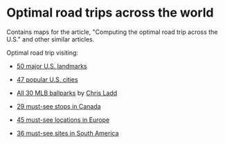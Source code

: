 # Optimal road trips across the world

Contains maps for the article, "Computing the optimal road trip across the U.S." and other similar articles.

Optimal road trip visiting:

* [50 major U.S. landmarks](http://rhiever.github.io/optimal-roadtrip-usa/major-landmarks.html)

* [47 popular U.S. cities](http://rhiever.github.io/optimal-roadtrip-usa/popular-cities.html)

* [All 30 MLB ballparks](http://rhiever.github.io/optimal-roadtrip-usa/mlb-ballparks.html) by [Chris Ladd](https://www.particlestorm.net/)

* [29 must-see stops in Canada](http://rhiever.github.io/optimal-roadtrip-usa/canada-trip.html)

* [45 must-see locations in Europe](http://rhiever.github.io/optimal-roadtrip-usa/europe-trip.html)

* [36 must-see sites in South America](http://rhiever.github.io/optimal-roadtrip-usa/south-america-trip.html)
